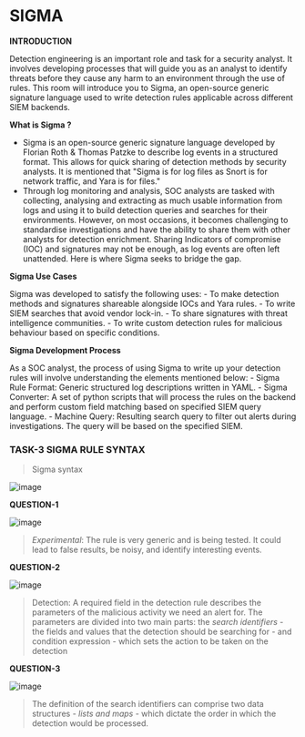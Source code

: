 # SIGMA
**INTRODUCTION**

  Detection engineering is an important role and task for a security analyst. It involves developing processes that will guide you as an analyst to identify threats before they cause any harm to an environment through the use of rules. This room will introduce you to Sigma, an open-source generic signature language used to write detection rules applicable across different SIEM backends.
  
**What is Sigma ?**
 
  - Sigma is an open-source generic signature language developed by Florian Roth & Thomas Patzke to describe log events in a structured format. This allows for quick sharing of detection methods by security analysts. It is mentioned that "Sigma is for log files as Snort is for network traffic, and Yara is for files."
  - Through log monitoring and analysis, SOC analysts are tasked with collecting, analysing and extracting as much usable information from logs and using it to build detection queries and searches for their environments. However, on most occasions, it becomes challenging to standardise investigations and have the ability to share them with other analysts for detection enrichment. Sharing Indicators of compromise (IOC) and signatures may not be enough, as log events are often left unattended. Here is where Sigma seeks to bridge the gap.

**Sigma Use Cases**
  
  Sigma was developed to satisfy the following uses:
    - To make detection methods and signatures shareable alongside IOCs and Yara rules.
    - To write SIEM searches that avoid vendor lock-in.
    - To share signatures with threat intelligence communities.
    - To write custom detection rules for malicious behaviour based on specific conditions.

**Sigma Development Process**
 
 As a SOC analyst, the process of using Sigma to write up your detection rules will involve understanding the elements mentioned below:
    - Sigma Rule Format: Generic structured log descriptions written in YAML.
    - Sigma Converter: A set of python scripts that will process the rules on the backend and perform custom field matching based on specified SIEM query language.
    - Machine Query: Resulting search query to filter out alerts during investigations. The query will be based on the specified SIEM.

### TASK-3  SIGMA RULE SYNTAX

> Sigma syntax

![image](https://github.com/rahulr98/TryHackMe/assets/116432525/c8866436-35e1-4a5b-b68c-997520190545)

**QUESTION-1**

![image](https://github.com/rahulr98/TryHackMe/assets/116432525/2eb2bb18-0c70-47e4-9d80-365455cf3bba)

> *Experimental*: The rule is very generic and is being tested. It could lead to false results, be noisy, and identify interesting events.

**QUESTION-2**

![image](https://github.com/rahulr98/TryHackMe/assets/116432525/a570f399-fc32-4c65-b6f1-6c802d39ad86)

> Detection: A required field in the detection rule describes the parameters of the malicious activity we need an alert for. The parameters are divided into two main parts: the *search identifiers* - the fields and values that the detection should be searching for -  and condition expression - which sets the action to be taken on the detection

**QUESTION-3**

![image](https://github.com/rahulr98/TryHackMe/assets/116432525/cff9090d-3cf0-4e8b-8761-b1f8567b4ee8)

> The definition of the search identifiers can comprise two data structures - *lists and maps* - which dictate the order in which the detection would be processed.

